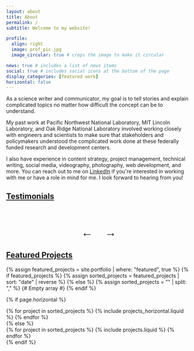 ```yaml
---
layout: about
title: About
permalink: /
subtitle: Welcome to my website!

profile:
  align: right
  image: prof_pic.jpg
  image_circular: true # crops the image to make it circular

news: true # includes a list of news items
social: true # includes social icons at the bottom of the page
display_categories: [featured work]
horizontal: false
---
```


As a science writer and communicator, my goal is to tell stories and explain complicated topics no matter how difficult the concept can be to understand. 

My past work at Pacific Northwest National Laboratory, MIT Lincoln Laboratory, and Oak Ridge National Laboratory involved working closely with engineers and scientists to make sure that stakeholders and policymakers understood the complicated work done at these federally funded research and development centers. 

I also have experience in content strategy, project management, technical writing, social media, videography, photography, web development, and more. You can reach out to me on [LinkedIn](https://www.linkedin.com/in/guniv) if you're interested in working with me or have a role in mind for me. I look forward to hearing from you!

<div class="projects">
  <a id="testimonials" href="#testimonials">
    <h2 class="category">Testimonials</h2>
  </a>
</div>
<!-- Testimonial Carousel -->
<div id="testimonial-carousel" class="carousel">
  <div class="carousel-content"></div>
</div>
<div id="testimonial-arrows" class="carousel">
  <div class="carousel-arrows">
    <button id="prev-arrow" class="carousel-arrow">←</button>
    <button id="next-arrow" class="carousel-arrow">→</button>
  </div>
</div>

<!-- Inline Testimonials -->
<script>
  const testimonials = [
    { "quote": "Josh did a wonderful job at getting me up to speed… he kept track of all of our stories and was good at leading the team.", "author": "Riley Brunner, Video Content Producer, Jumo Health" },
    { "quote": "Josh [brought] critical technical abilities to our digital work, frequently suggesting ways to do our work more effectively or efficiently.", "author": "Jamie Lonie, Digital Media Marketing Specialist, Global Business Coalition for Education" },
    { "quote": "[Josh] hit the ground running and was able to help us create successful new social media content and campaigns from the get go.", "author": "Francois Servranckx, Environmental, Social and Governance (ESG) Communcications Lead, Guardian Life" },
    { "quote": "A valuable contributor to the team and a talented writer.", "author": "Wendy Hames, Senior Technical Editor, Oak Ridge National Laboratory" },
    { "quote": "Josh has an excellent ability to devise a vision for a team and then develop an action plan to see that vision enacted.", "author": "Rachel Ellestad, Associate Dean for Student Success, University of Minnesota Duluth" },
    { "quote": "Anyone looking for a dedicated and experienced writer would do well to consider Josh.", "author": "Paul Boisvert, Senior Science Writer, Oak Ridge National Laboratory" },
    { "quote": "Any organization Josh leads I'm confident will have great internal communication and delegation.", "author": "Ben Klein, Director of Engineering, Swiftly" },
    { "quote": "Josh is highly organized, dedicated, business-minded, and exceptionally tech-savvy.", "author": "Randy Brown, Senior Software Developer, Agilaire" }
  ];

  document.addEventListener("DOMContentLoaded", function () {
    const prevArrow = document.getElementById("prev-arrow");
    const nextArrow = document.getElementById("next-arrow");
    const carouselContent = document.querySelector(".carousel-content");
    let currentIndex = 0;
    let autoScroll;

    // Populate the carousel with testimonials
    function loadTestimonials() {
      testimonials.forEach((testimonial, index) => {
        const item = document.createElement("div");
        item.classList.add("carousel-item");
        if (index === 0) {
          item.classList.add("active"); // Make the first item visible
        }
        item.innerHTML = `
          <blockquote class="quote">"${testimonial.quote}"</blockquote>
          <cite class="author">- ${testimonial.author}</cite>
        `;
        carouselContent.appendChild(item);
      });
      startAutoScroll(); // Begin auto-scrolling
    }

    // Show a specific testimonial by index
    function showTestimonial(index) {
      const items = document.querySelectorAll(".carousel-item");
      items.forEach((item, i) => {
        item.classList.toggle("active", i === index);
      });
    }

    // Change slide based on direction
    function changeSlide(direction) {
      currentIndex = (currentIndex + direction + testimonials.length) % testimonials.length;
      showTestimonial(currentIndex);
    }

    // Automatic scrolling
    function startAutoScroll() {
      autoScroll = setInterval(() => {
        changeSlide(1); // Move to the next slide
      }, 6000);
    }

    function stopAutoScroll() {
      clearInterval(autoScroll);
    }

    // Event listeners for arrows
    prevArrow.addEventListener("click", () => {
      stopAutoScroll();
      changeSlide(-1);
      startAutoScroll();
    });

    nextArrow.addEventListener("click", () => {
      stopAutoScroll();
      changeSlide(1);
      startAutoScroll();
    });

    loadTestimonials(); // Load testimonials on page load
  });
</script>

<!-- Testimonial Carousel CSS -->
<style>
  #testimonial-carousel {
    position: relative;
    width: 100%;
    max-width: 800px;
    margin: 10px auto;
    overflow: hidden;
    text-align: center;
    font-family: var(--global-font-family);
    background-color: var(--global-background-color);
    border-radius: var(--global-border-radius, 8px);
    box-shadow: var(--global-box-shadow);
  }

  #testimonial-arrows {
    position: relative;
    width: 100%;
    overflow: hidden; /* Contain content */
    text-align: center;
    font-family: var(--global-font-family);
    background-color: var(--global-background-color);
    border-radius: var(--global-border-radius, 8px);
    box-shadow: var(--global-box-shadow);
  }

  .carousel-content {
    padding: 20px;
    box-sizing: border-box;
  }

  .carousel-item {
    position: absolute;
    width: 100%;
    top: 0;
    left: 0;
    display: none;
    opacity: 0;
    transition: opacity 0.5s var(--global-transition-ease, ease-in-out);
  }
  .carousel-item.active {
    position: relative; /* Let the active one affect layout */
    display: block;
    opacity: 1;
}

  .carousel-item blockquote {
    background: none;
    border: none;
    font-weight: bold;
    font-size: inherit;
    line-height: 1.6;
    color: var(--global-text-color-light);
    margin: 0 0 10px;
    padding: 0;
  }

  .carousel-item cite {
    display: block;
    margin-top: 0px;
    font-size: 1.1em;
    font-weight: bold;
    color: var(--global-theme-color);
  }

  .carousel-arrows {
    display: flex;
    justify-content: center;
    gap: 20px; /* Space between the arrows */
  }

  .carousel-arrow {
    background: none;
    border: none;
    font-size: 2rem;
    cursor: pointer;
    color: var(--global-theme-color);
    transition: color 0.3s ease;
  }

  .carousel-arrow:hover {
    color: var(--global-theme-color-dark);
  }

  /* Responsive Adjustments */
  @media (max-width: 768px) {
    #testimonial-carousel {
      max-width: 100%;
    }

    .carousel-arrow {
      font-size: 1.5rem;
    }

    .carousel-arrows {
      gap: 10px;
    }
  }

</style>

<!-- Featured Projects Section -->
<div class="projects">
  <a id="featured-projects" href="#featured-projects">
    <h2 class="category">Featured Projects</h2>
  </a>

  {% assign featured_projects = site.portfolio | where: "featured", true %}
{% if featured_projects %}
  {% assign sorted_projects = featured_projects | sort: "date" | reverse %}
{% else %}
  {% assign sorted_projects = "" | split: "," %} {# Empty array #}
{% endif %}

  {% if page.horizontal %}
  <div class="container">
    <div class="row row-cols-1 row-cols-md-2">
      {% for project in sorted_projects %}
        {% include projects_horizontal.liquid %}
      {% endfor %}
    </div>
  </div>
  {% else %}
  <div class="row row-cols-1 row-cols-md-3">
    {% for project in sorted_projects %}
      {% include projects.liquid %}
    {% endfor %}
  </div>
  {% endif %}
</div>
